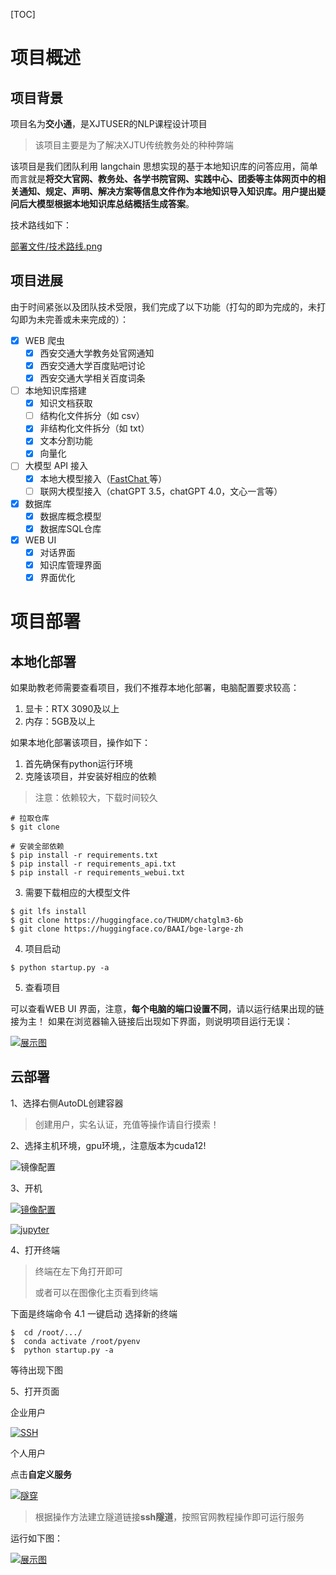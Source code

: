 [TOC]

# 项目概述

## 项目背景

项目名为**交小通**，是XJTUSER的NLP课程设计项目

> 该项目主要是为了解决XJTU传统教务处的种种弊端

该项目是我们团队利用 langchain 思想实现的基于本地知识库的问答应用，简单而言就是**将交大官网、教务处、各学书院官网、实践中心、团委等主体网页中的相关通知、规定、声明、解决方案等信息文件作为本地知识导入知识库。用户提出疑问后大模型根据本地知识库总结概括生成答案**。

技术路线如下：

[部署文件/技术路线.png](https://github.com/xTEENx/JXT_XJ_robot/blob/d3dd23bcdbb9163e2062125ee0e188863fdeb50b/%E9%83%A8%E7%BD%B2%E6%96%87%E4%BB%B6/%E6%8A%80%E6%9C%AF%E8%B7%AF%E7%BA%BF.png)

## 项目进展

由于时间紧张以及团队技术受限，我们完成了以下功能（打勾的即为完成的，未打勾即为未完善或未来完成的）：

- [x] WEB 爬虫
  - [x] 西安交通大学教务处官网通知
  - [x] 西安交通大学百度贴吧讨论
  - [x] 西安交通大学相关百度词条
  
- [ ] 本地知识库搭建
  - [x] 知识文档获取
  - [ ] 结构化文件拆分（如 csv）
  - [x] 非结构化文件拆分（如 txt）
  - [x] 文本分割功能
  - [x] 向量化
- [ ] 大模型 API 接入
  - [x] 本地大模型接入（[FastChat ](https://github.com/lm-sys/FastChat)等）
  - [ ] 联网大模型接入（chatGPT 3.5，chatGPT 4.0，文心一言等）
- [x] 数据库
  - [x] 数据库概念模型
  - [x] 数据库SQL仓库
- [x] WEB UI
  - [x] 对话界面
  - [x] 知识库管理界面
  - [x] 界面优化

# 项目部署

## 本地化部署
如果助教老师需要查看项目，我们不推荐本地化部署，电脑配置要求较高：
1. 显卡：RTX 3090及以上
2. 内存：5GB及以上

如果本地化部署该项目，操作如下：
1. 首先确保有python运行环境
2. 克隆该项目，并安装好相应的依赖

> 注意：依赖较大，下载时间较久
```shell
# 拉取仓库
$ git clone 

# 安装全部依赖
$ pip install -r requirements.txt 
$ pip install -r requirements_api.txt
$ pip install -r requirements_webui.txt  
```
3. 需要下载相应的大模型文件
```shell
$ git lfs install
$ git clone https://huggingface.co/THUDM/chatglm3-6b
$ git clone https://huggingface.co/BAAI/bge-large-zh
```
4. 项目启动
```shell
$ python startup.py -a
```
5. 查看项目

可以查看WEB UI 界面，注意，**每个电脑的端口设置不同**，请以运行结果出现的链接为主！
如果在浏览器输入链接后出现如下界面，则说明项目运行无误：

[![展示图](.\展示图.png)](https://github.com/xTEENx/JXT_XJ_robot/blob/13c7f9b366bb6dafc5dafc6e276f5a238556d52e/%E9%83%A8%E7%BD%B2%E6%96%87%E4%BB%B6/%E5%B1%95%E7%A4%BA%E5%9B%BE.png)

## 云部署

1、选择右侧AutoDL创建容器

> 创建用户，实名认证，充值等操作请自行摸索！

2、选择主机环境，gpu环境,，注意版本为cuda12!

![镜像配置](.\镜像配置.png)

3、开机

[![镜像配置](.\开机.png)](https://github.com/xTEENx/JXT_XJ_robot/blob/13c7f9b366bb6dafc5dafc6e276f5a238556d52e/%E9%83%A8%E7%BD%B2%E6%96%87%E4%BB%B6/%E9%95%9C%E5%83%8F%E9%85%8D%E7%BD%AE.png)

[![jupyter](.\jupyter.png)](https://github.com/xTEENx/JXT_XJ_robot/blob/13c7f9b366bb6dafc5dafc6e276f5a238556d52e/%E9%83%A8%E7%BD%B2%E6%96%87%E4%BB%B6/jupyter.png)

4、打开终端

> 终端在左下角打开即可
>
> 或者可以在图像化主页看到终端

下面是终端命令
4.1 一键启动
选择新的终端

```shell
$  cd /root/.../
$  conda activate /root/pyenv
$  python startup.py -a
```

等待出现下图

5、打开页面

企业用户

[![SSH](.\SSH.png)](https://github.com/xTEENx/JXT_XJ_robot/blob/13c7f9b366bb6dafc5dafc6e276f5a238556d52e/%E9%83%A8%E7%BD%B2%E6%96%87%E4%BB%B6/SSH.png)

个人用户

点击**自定义服务**

[![隧穿](.\隧穿.png)](https://github.com/xTEENx/JXT_XJ_robot/blob/13c7f9b366bb6dafc5dafc6e276f5a238556d52e/%E9%83%A8%E7%BD%B2%E6%96%87%E4%BB%B6/%E9%9A%A7%E7%A9%BF.png)

>  根据操作方法建立隧道链接**ssh隧道**，按照官网教程操作即可运行服务

运行如下图：

[![展示图](.\展示图.png)](https://github.com/xTEENx/JXT_XJ_robot/blob/13c7f9b366bb6dafc5dafc6e276f5a238556d52e/%E9%83%A8%E7%BD%B2%E6%96%87%E4%BB%B6/%E5%B1%95%E7%A4%BA%E5%9B%BE.png)
